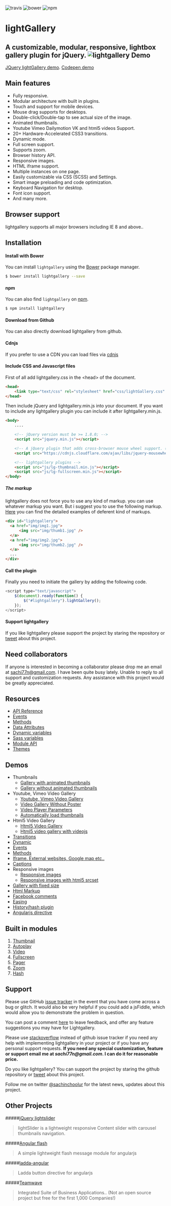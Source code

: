 ![travis](https://travis-ci.org/sachinchoolur/lightGallery.svg?branch=master)
![bower](https://img.shields.io/bower/v/lightgallery.svg)
![npm](https://img.shields.io/npm/v/lightgallery.svg)

# lightGallery
A customizable, modular, responsive, lightbox gallery plugin for jQuery.
![lightgallery](https://raw.githubusercontent.com/sachinchoolur/lightGallery/master/lib/lg.png)
Demo
---
[JQuery lightGallery demo](http://sachinchoolur.github.io/lightGallery/). [Codepen demo](http://codepen.io/sachinchoolur/details/QjLNMM/) 

Main features
---

* Fully responsive.
* Modular architecture with built in plugins.
* Touch and support for mobile devices.
* Mouse drag supports for desktops.
* Double-click/Double-tap to see actual size of the image.
* Animated thumbnails.
* Youtube Vimeo Dailymotion VK and html5 videos Support.
* 20+ Hardware-Accelerated CSS3 transitions.
* Dynamic mode.
* Full screen support.
* Supports zoom.
* Browser history API.
* Responsive images.
* HTML iframe support.
* Multiple instances on one page.
* Easily customizable via CSS (SCSS) and Settings.
* Smart image preloading and code optimization.
* Keyboard Navigation for desktop.
* Font icon support.
* And many more.
 
Browser support
---
lightgallery supports all major browsers including IE 8 and above..


Installation
---
#### Install with Bower

You can install ```lightgallery``` using the [Bower](http://bower.io) package manager.

```sh
$ bower install lightgallery --save
```

#### npm

You can also find ```lightgallery``` on [npm](http://npmjs.org).

```sh
$ npm install lightgallery
```
#### Download from Github

You can also directly download lightgallery from github.

#### Cdnjs

If you prefer to use a CDN you can load files via [cdnjs](https://cdnjs.com/libraries/lightgallery)

#### Include CSS and Javascript files
First of all add lightgallery.css in the &lt;head&gt; of the document.
``` html
<head>
    <link type="text/css" rel="stylesheet" href="css/lightGallery.css" /> 
</head>
```
Then include jQuery and lightgallery.min.js into your document.
If you want to include any lightgallery plugin you can include it after lightgallery.min.js.
``` html
<body>
    ....

    <!-- jQuery version must be >= 1.8.0; -->
    <script src="jquery.min.js"></script>

    <!-- A jQuery plugin that adds cross-browser mouse wheel support. (Optional) -->
    <script src="https://cdnjs.cloudflare.com/ajax/libs/jquery-mousewheel/3.1.13/jquery.mousewheel.min.js"></script>

    <!-- lightgallery plugins -->
    <script src="js/lg-thumbnail.min.js"></script>
    <script src="js/lg-fullscreen.min.js"></script>
</body>  
```
##### The markup
lightgallery does not force you to use any kind of markup. you can use whatever markup you want. But i suggest you to use the following markup. [Here](http://sachinchoolur.github.io/lightGallery/demos/html-markup.html) you can find the detailed examples of deferent kind of markups.
``` html
<div id="lightgallery">
  <a href="img/img1.jpg">
      <img src="img/thumb1.jpg" />
  </a>
  <a href="img/img2.jpg">
      <img src="img/thumb2.jpg" />
  </a>
  ...
</div>
```
#### Call the plugin
Finally you need to initiate the gallery by adding the following code.
``` javascript
<script type="text/javascript">
    $(document).ready(function() {
        $("#lightgallery").lightGallery(); 
    });
</script>
```

#### Support lightgallery
If you like lightgallery please support the project by staring the repository or <a href="https://twitter.com/intent/tweet?original_referer=https%3A%2F%2Fabout.twitter.com%2Fresources%2Fbuttons&ref_src=twsrc%5Etfw&text=lightGallery%20-%20The%20complete%20%23jQuery%20lightbox%20gallery%20plugin.%20%23javascript&tw_p=tweetbutton&url=http%3A%2F%2Fsachinchoolur.github.io%2FlightGallery%2F" target="_blank">tweet</a> about this project.

Need collaborators 
---
If anyone is interested in becoming a collaborator please drop me an email at sachi77n@gmail.com.
I have been quite busy lately. Unable to reply to all support and customization requests. Any assistance with this project would be greatly appreciated.

Resources
----
* [API Reference](http://sachinchoolur.github.io/lightGallery/docs/api.html)
* [Events](http://sachinchoolur.github.io/lightGallery/docs/api.html#events)
* [Methods](http://sachinchoolur.github.io/lightGallery/docs/api.html#methods)
* [Data Attributes](http://sachinchoolur.github.io/lightGallery/docs/api.html#attributes)
* [Dynamic variables](http://sachinchoolur.github.io/lightGallery/docs/api.html#dynamic)
* [Sass variables](http://sachinchoolur.github.io/lightGallery/docs/api.html#sass)
* [Module API](http://sachinchoolur.github.io/lightGallery/docs/plugin-api.html)
* [Themes](http://sachinchoolur.github.io/lightGallery/themes/)

Demos 
----
* Thumbnails
  * [Gallery with animated thumbnails](http://sachinchoolur.github.io/lightGallery/demos/) 
  * [Gallery without animated thumbnails](http://sachinchoolur.github.io/lightGallery/demos/#normal-thumb) 
* Youtube, Vimeo Video Gallery
  * [Youtube, Vimeo Video Gallery](http://sachinchoolur.github.io/lightGallery/demos/videos.html)
  * [Video Gallery Without Poster](http://sachinchoolur.github.io/lightGallery/demos/videos.html#video-without-poster)
  * [Video Player Parameters](http://sachinchoolur.github.io/lightGallery/demos/videos.html#video-player-param)
  * [Automatically load thumbnails](http://sachinchoolur.github.io/lightGallery/demos/videos.html#auto-thumb)
* Html5 Video Gallery
  * [Html5 Video Gallery](http://sachinchoolur.github.io/lightGallery/demos/html5-videos.html)
  * [Html5 video gallery with videojs](http://sachinchoolur.github.io/lightGallery/demos/html5-videos.html#video-without-poster)
* [Transitions](http://sachinchoolur.github.io/lightGallery/demos/transitions.html)
* [Dynamic](http://sachinchoolur.github.io/lightGallery/demos/dynamic.html)
* [Events](http://sachinchoolur.github.io/lightGallery/demos/events.html)
* [Methods](http://sachinchoolur.github.io/lightGallery/demos/methods.html)
* [Iframe. External websites, Google map etc..](http://sachinchoolur.github.io/lightGallery/demos/iframe.html)
* [Captions](http://sachinchoolur.github.io/lightGallery/demos/captions.html)
* Responsive images
  * [Responsive images](http://sachinchoolur.github.io/lightGallery/demos/responsive.html)
  * [Responsive images with html5 srcset](http://sachinchoolur.github.io/lightGallery/demos/responsive.html#srcset-demo)
* [Gallery with fixed size](http://sachinchoolur.github.io/lightGallery/demos/fixed-size.html)
* [Html Markup](http://sachinchoolur.github.io/lightGallery/demos/html-markup.html)
* [Facebook comments](http://sachinchoolur.github.io/lightGallery/demos/comment-box.html)
* [Easing](http://sachinchoolur.github.io/lightGallery/demos/easing.html)
* [History/hash plugin](http://sachinchoolur.github.io/lightGallery/demos/hash.html)
* [Angularjs directive](http://sachinchoolur.github.io/lightGallery/demos/angularjs.html)

Built in modules
----
1. [Thumbnail](http://sachinchoolur.github.io/lightGallery/docs/api.html#lg-thumbnial)
2. [Autoplay](http://sachinchoolur.github.io/lightGallery/docs/api.html#lg-autoplay)
3. [Video](http://sachinchoolur.github.io/lightGallery/docs/api.html#lg-video)
4. [Fullscreen](http://sachinchoolur.github.io/lightGallery/docs/api.html#lg-fullscreen)
4. [Pager](http://sachinchoolur.github.io/lightGallery/docs/api.html#lg-pager)
4. [Zoom](http://sachinchoolur.github.io/lightGallery/docs/api.html#lg-zoom)
4. [Hash](http://sachinchoolur.github.io/lightGallery/docs/api.html#lg-hash)

Support
----
Please use GitHub [issue tracker](https://github.com/sachinchoolur/lightGallery/issues/new) in the event that you have come across a bug or glitch. It would also be very helpful if you could add a jsFiddle, which would allow you to demonstrate the problem in question.

You can post a comment [here](http://sachinchoolur.github.io/lightGallery/#comments) to leave feedback, and offer any feature suggestions you may have for Lightgallery.

Please use [stackoverflow](https://stackoverflow.com/search?q=lightgallery) instead of github issue tracker if you need any help with implementing lightgallery in your project or if you have any personal support requests. **If you need any special customization, feature or support email me at _sachi77n@gmail.com_. I can do it for reasonable price.**

Do you like lightgallery? You can support the project by staring the github repository or [tweet](https://twitter.com/intent/tweet?original_referer=https%3A%2F%2Fabout.twitter.com%2Fresources%2Fbuttons&ref_src=twsrc%5Etfw&text=lightGallery%20-%20The%20complete%20%23jQuery%20lightbox%20gallery%20plugin.%20%23javascript&tw_p=tweetbutton&url=http%3A%2F%2Fsachinchoolur.github.io%2FlightGallery%2F) about this project.

Follow me on twitter [@sachinchoolur](https://twitter.com/sachinchoolur) for the latest news, updates about this project.

Other Projects
----
#####[jQuery lightslider](https://github.com/sachinchoolur/lightslider)
> lightSlider is a lightweight responsive Content slider with carousel thumbnails navigation.

#####[Angular flash](https://github.com/sachinchoolur/angular-flash)
> A simple lightweight flash message module for angularjs

#####[ladda-angular](https://github.com/sachinchoolur/ladda-angular)
> Ladda button directive for angularjs

#####[Teamwave](http://www.teamwave.com/?kid=676V2)
> Integrated Suite of Business Applications.. (Not an open source project but free for the first 1,000 Companies!)



